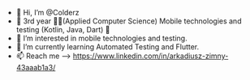 - 👋 Hi, I’m @Colderz
- 💞️ 3rd year 👨‍🎓(Applied Computer Science) Mobile technologies and testing (Kotlin, Java, Dart) 📱
- 👀 I’m interested in mobile technologies and testing.
- 🌱 I’m currently learning Automated Testing and Flutter.
- 📫 Reach me --> https://www.linkedin.com/in/arkadiusz-zimny-43aaab1a3/
